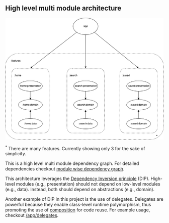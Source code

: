 ## High level multi module architecture
![Dependency graph](/docs/images/coremodulegraph/high_level_module_graph.png)

<sup>*</sup> There are many features. Currently showing only 3 for the sake of simplicity.

This is a high level multi module dependency graph. For detailed dependencies checkout [module wise dependency graph](/docs/images/graphs).

This architecture leverages the [Dependency Inversion principle](https://en.wikipedia.org/wiki/Dependency_inversion_principle) (DIP). High-level modules (e.g., presentation) should not depend on low-level modules (e.g., data). Instead, both should depend on abstractions (e.g., domain).

Another example of DIP in this project is the use of delegates. Delegates are powerful because they enable class-level runtime polymorphism, thus promoting the use of [composition](https://en.wikipedia.org/wiki/Composition_over_inheritance) for code reuse. For example usage, checkout [/app/delegates](app/src/main/java/com/anmolsahi/broncoforreddit/delegates).
